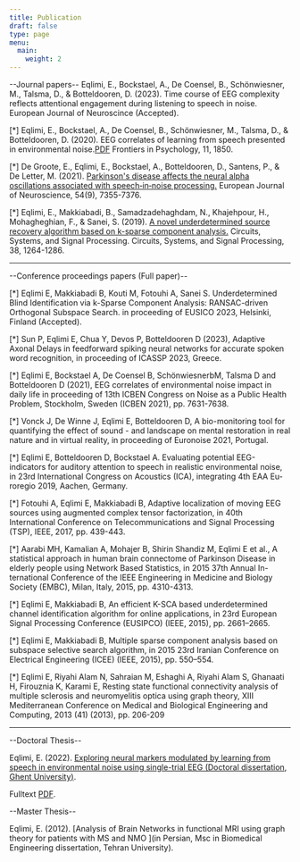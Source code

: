 ```yaml
---
title: Publication
draft: false
type: page
menu:
  main:
    weight: 2
---
```

--Journal papers--
Eqlimi, E., Bockstael, A., De Coensel, B., Schönwiesner, M., Talsma, D., & Botteldooren, D. (2023). Time course of EEG complexity reflects attentional engagement during listening to speech in noise. European Journal of Neuroscince (Accepted).

[*] Eqlimi, E., Bockstael, A., De Coensel, B., Schönwiesner, M., Talsma, D., & Botteldooren, D. (2020). EEG correlates of learning from speech presented in environmental noise.[PDF](https://www.frontiersin.org/articles/10.3389/fpsyg.2020.01850/full) Frontiers in Psychology, 11, 1850.

[*] De Groote, E., Eqlimi, E., Bockstael, A., Botteldooren, D., Santens, P., & De Letter, M. (2021). [Parkinson's disease affects the neural alpha oscillations associated with speech‐in‐noise processing.](https://onlinelibrary.wiley.com/doi/abs/10.1111/ejn.15477) European Journal of Neuroscience, 54(9), 7355-7376.

[*] Eqlimi, E., Makkiabadi, B., Samadzadehaghdam, N., Khajehpour, H., Mohagheghian, F., & Sanei, S. (2019). [A novel underdetermined source recovery algorithm based on k-sparse component analysis.](https://link.springer.com/article/10.1007/s00034-018-0910-9) Circuits, Systems, and Signal Processing</a>. Circuits, Systems, and Signal Processing, 38, 1264-1286.

---------------------------------------------------------------------------------------------
--Conference proceedings papers (Full paper)--

[*] Eqlimi E, Makkiabadi B, Kouti M, Fotouhi A, Sanei S. Underdetermined Blind Identification via k-Sparse Component Analysis: RANSAC-driven Orthogonal Subspace Search. in proceeding of EUSICO 2023, Helsinki, Finland (Accepted).

[*] Sun P, Eqlimi E, Chua Y, Devos P, Botteldooren D (2023), Adaptive Axonal Delays in feedforward spiking neural
networks for accurate spoken word recognition, in proceeding of ICASSP 2023, Greece.

[*] Eqlimi E, Bockstael A, De Coensel B, SchönwiesnerbM, Talsma D and Botteldooren D (2021), EEG correlates
of environmental noise impact in daily life in proceeding of 13th ICBEN Congress on Noise as a Public Health
Problem, Stockholm, Sweden (ICBEN 2021), pp. 7631-7638.

[*] Vonck J, De Winne J, Eqlimi E, Botteldooren D, A bio-monitoring tool for quantifying the effect of sound -
and landscape on mental restoration in real nature and in virtual reality, in proceeding of Euronoise 2021,
Portugal.

[*] Eqlimi E, Botteldooren D, Bockstael A. Evaluating potential EEG-indicators for auditory attention to speech
in realistic environmental noise, in 23rd International Congress on Acoustics (ICA), integrating 4th EAA Eu-
roregio 2019, Aachen, Germany.

[*] Fotouhi A, Eqlimi E, Makkiabadi B, Adaptive localization of moving EEG sources using augmented complex
tensor factorization, in 40th International Conference on Telecommunications and Signal Processing (TSP),
IEEE, 2017, pp. 439-443.

[*] Aarabi MH, Kamalian A, Mohajer B, Shirin Shandiz M, Eqlimi E et al., A statistical approach in human brain
connectome of Parkinson Disease in elderly people using Network Based Statistics, in 2015 37th Annual In-
ternational Conference of the IEEE Engineering in Medicine and Biology Society (EMBC), Milan, Italy, 2015,
pp. 4310-4313.

[*] Eqlimi E, Makkiabadi B, An efficient K-SCA based underdetermined channel identification algorithm for online
applications, in 23rd European Signal Processing Conference (EUSIPCO) (IEEE, 2015), pp. 2661–2665.

[*] Eqlimi E, Makkiabadi B, Multiple sparse component analysis based on subspace selective search algorithm,
in 2015 23rd Iranian Conference on Electrical Engineering (ICEE) (IEEE, 2015), pp. 550–554.

[*] Eqlimi E, Riyahi Alam N, Sahraian M, Eshaghi A, Riyahi Alam S, Ghanaati H, Firouznia K, Karami E, Resting
state functional connectivity analysis of multiple sclerosis and neuromyelitis optica using graph theory, XIII
Mediterranean Conference on Medical and Biological Engineering and Computing, 2013 (41) (2013), pp.
206-209


---------------------------------------------------------------------------------------------
--Doctoral Thesis--

Eqlimi, E. (2022). [Exploring neural markers modulated by learning from speech in environmental noise using single-trial EEG (Doctoral dissertation, Ghent University)](https://biblio.ugent.be/publication/01GJ5HTSJYBWAG656CTYKSG7A4).

Fulltext [PDF](https://www.researchgate.net/publication/365565540_Exploring_neural_markers_modulated_by_learning_from_speech_in_environmental_noise_using_single-trial_EEG).

--Master Thesis--

Eqlimi, E. (2012). [Analysis of Brain Networks in functional MRI using graph theory for patients with MS and NMO ](in Persian, Msc in Biomedical Engineering dissertation, Tehran University).
